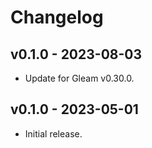 # Changelog

## v0.1.0 - 2023-08-03

- Update for Gleam v0.30.0.

## v0.1.0 - 2023-05-01

- Initial release.
